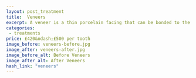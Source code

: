 ```yaml
---
layout: post_treatment
title:  Veneers
excerpt: A veneer is a thin porcelain facing that can be bonded to the outside of a natural tooth. Their appearance can be superb, they can be used to mask teeth that are discoloured, misshapen, or out of line.
categories:
 - treatments
price: £420&ndash;£500 per tooth
image_before: veneers-before.jpg
image_after: veneers-after.jpg
image_before_alt: Before Veneers
image_after_alt: After Veneers
hash_link: "veneers"
---
```

